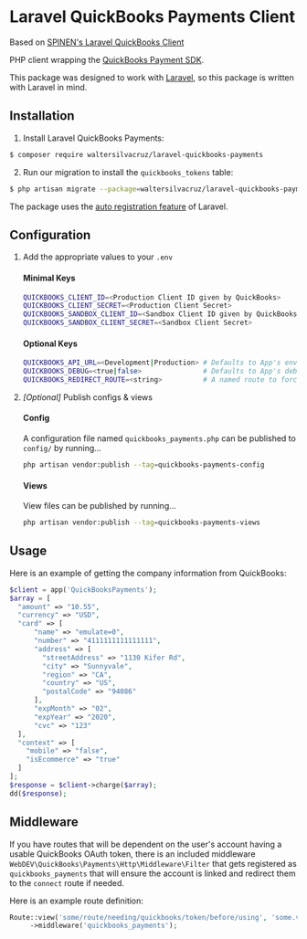 # Laravel QuickBooks Payments Client

Based on [SPINEN's Laravel QuickBooks Client](https://github.com/spinen/laravel-quickbooks-client)

PHP client wrapping the [QuickBooks Payment SDK](https://github.com/intuit/PHP-Payments-SDK).

This package was designed to work with [Laravel](https://www.laravel.com), so this package is written with Laravel in mind.

## Installation

1. Install Laravel QuickBooks Payments:

```bash
$ composer require waltersilvacruz/laravel-quickbooks-payments
```

2. Run our migration to install the `quickbooks_tokens` table:

```bash
$ php artisan migrate --package=waltersilvacruz/laravel-quickbooks-payments
```

The package uses the [auto registration feature](https://laravel.com/docs/packages#package-discovery) of Laravel.

## Configuration

1. Add the appropriate values to your ```.env```

    #### Minimal Keys
    ```bash
    QUICKBOOKS_CLIENT_ID=<Production Client ID given by QuickBooks>
    QUICKBOOKS_CLIENT_SECRET=<Production Client Secret>
    QUICKBOOKS_SANDBOX_CLIENT_ID=<Sandbox Client ID given by QuickBooks>
    QUICKBOOKS_SANDBOX_CLIENT_SECRET=<Sandbox Client Secret>
    ```

    #### Optional Keys
    ```bash
    QUICKBOOKS_API_URL=<Development|Production> # Defaults to App's env value
    QUICKBOOKS_DEBUG=<true|false>               # Defaults to App's debug value
    QUICKBOOKS_REDIRECT_ROUTE=<string>          # A named route to force redirect after disconnecting
    ```

2. _[Optional]_ Publish configs & views

    #### Config
    A configuration file named ```quickbooks_payments.php``` can be published to ```config/``` by running...
    
    ```bash
    php artisan vendor:publish --tag=quickbooks-payments-config
    ```
    
    #### Views
    View files can be published by running...
    
    ```bash
    php artisan vendor:publish --tag=quickbooks-payments-views
    ```

## Usage

Here is an example of getting the company information from QuickBooks:

```php
$client = app('QuickBooksPayments');
$array = [
  "amount" => "10.55",
  "currency" => "USD",
  "card" => [
      "name" => "emulate=0",
      "number" => "4111111111111111",
      "address" => [
        "streetAddress" => "1130 Kifer Rd",
        "city" => "Sunnyvale",
        "region" => "CA",
        "country" => "US",
        "postalCode" => "94086"
      ],
      "expMonth" => "02",
      "expYear" => "2020",
      "cvc" => "123"
  ],
  "context" => [
    "mobile" => "false",
    "isEcommerce" => "true"
  ]
];
$response = $client->charge($array);
dd($response);
```

## Middleware

If you have routes that will be dependent on the user's account having a usable QuickBooks OAuth token, there is an included middleware ```WebDEV\QuickBooks\Payments\Http\Middleware\Filter``` that gets registered as ```quickbooks_payments``` that will ensure the account is linked and redirect them to the `connect` route if needed.

Here is an example route definition:

```php
Route::view('some/route/needing/quickbooks/token/before/using', 'some.view')
     ->middleware('quickbooks_payments');
```
